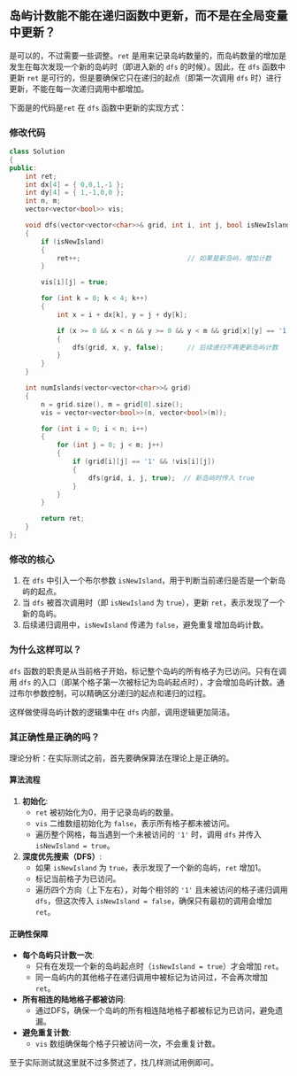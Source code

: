 ## 岛屿计数能不能在递归函数中更新，而不是在全局变量中更新？

是可以的，不过需要一些调整。`ret` 是用来记录岛屿数量的，而岛屿数量的增加是发生在每次发现一个新的岛屿时（即进入新的 `dfs` 的时候）。因此，在 `dfs` 函数中更新 `ret` 是可行的，但是要确保它只在递归的起点（即第一次调用 `dfs` 时）进行更新，不能在每一次递归调用中都增加。

下面是的代码是`ret` 在 `dfs` 函数中更新的实现方式：

### 修改代码

```cpp
class Solution
{
public:
    int ret;
    int dx[4] = { 0,0,1,-1 };
    int dy[4] = { 1,-1,0,0 };
    int n, m;
    vector<vector<bool>> vis;

    void dfs(vector<vector<char>>& grid, int i, int j, bool isNewIsland)
    {
        if (isNewIsland)
        {
            ret++;                           // 如果是新岛屿，增加计数
        }

        vis[i][j] = true;

        for (int k = 0; k < 4; k++)
        {
            int x = i + dx[k], y = j + dy[k];

            if (x >= 0 && x < n && y >= 0 && y < m && grid[x][y] == '1' && !vis[x][y])
            {
                dfs(grid, x, y, false);      // 后续递归不再更新岛屿计数
            }
        }
    }

    int numIslands(vector<vector<char>>& grid)
    {
        n = grid.size(), m = grid[0].size();
        vis = vector<vector<bool>>(n, vector<bool>(m));

        for (int i = 0; i < n; i++)
        {
            for (int j = 0; j < m; j++)
            {
                if (grid[i][j] == '1' && !vis[i][j])
                {
                    dfs(grid, i, j, true);  // 新岛屿时传入 true
                }
            }
        }

        return ret;
    }
};
```

### 修改的核心

1. 在 `dfs` 中引入一个布尔参数 `isNewIsland`，用于判断当前递归是否是一个新岛屿的起点。
2. 当 `dfs` 被首次调用时（即 `isNewIsland` 为 `true`），更新 `ret`，表示发现了一个新的岛屿。
3. 后续递归调用中，`isNewIsland` 传递为 `false`，避免重复增加岛屿计数。

### 为什么这样可以？

`dfs` 函数的职责是从当前格子开始，标记整个岛屿的所有格子为已访问。只有在调用 `dfs` 的入口（即某个格子第一次被标记为岛屿起点时），才会增加岛屿计数。通过布尔参数控制，可以精确区分递归的起点和递归的过程。

这样做使得岛屿计数的逻辑集中在 `dfs` 内部，调用逻辑更加简洁。
### 其正确性是正确的吗？

理论分析：在实际测试之前，首先要确保算法在理论上是正确的。

#### **算法流程**

1. **初始化**:
   - `ret` 被初始化为0，用于记录岛屿的数量。
   - `vis` 二维数组初始化为 `false`，表示所有格子都未被访问。
   - 遍历整个网格，每当遇到一个未被访问的 `'1'` 时，调用 `dfs` 并传入 `isNewIsland = true`。
2. **深度优先搜索（DFS）**:
   - 如果 `isNewIsland` 为 `true`，表示发现了一个新的岛屿，`ret` 增加1。
   - 标记当前格子为已访问。
   - 遍历四个方向（上下左右），对每个相邻的 `'1'` 且未被访问的格子递归调用 `dfs`，但这次传入 `isNewIsland = false`，确保只有最初的调用会增加 `ret`。

#### **正确性保障**

- **每个岛屿只计数一次**:
  - 只有在发现一个新的岛屿起点时（`isNewIsland = true`）才会增加 `ret`。
  - 同一岛屿内的其他格子在递归调用中被标记为访问过，不会再次增加 `ret`。
- **所有相连的陆地格子都被访问**:
  - 通过DFS，确保一个岛屿的所有相连陆地格子都被标记为已访问，避免遗漏。
- **避免重复计数**:
  - `vis` 数组确保每个格子只被访问一次，不会重复计数。

至于实际测试就这里就不过多赘述了，找几样测试用例即可。